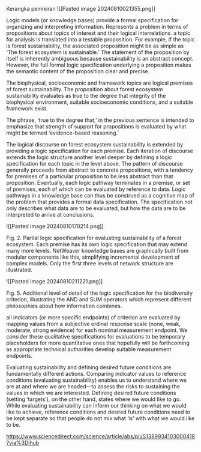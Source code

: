 Kerangka pemikiran
![[Pasted image 20240810021355.png]]


Logic models (or knowledge bases) provide a formal specification for organizing and interpreting information. Represents a problem in terms of propositions about topics of interest and their logical interrelations. a topic for analysis is translated into a testable proposition. For example, if the topic is forest sustainability, the associated proposition might be as simple as ‘The forest ecosystem is sustainable.’ The statement of the proposition by itself is inherently ambiguous because sustainability is an abstract concept. However, the full formal logic specification underlying a proposition makes the semantic content of the proposition clear and precise.

The biophysical, socioeconomic and framework topics are logical premises of forest sustainability. The proposition about forest ecosystem sustainability evaluates as true to the degree that integrity of the biophysical environment, suitable socioeconomic conditions, and a suitable framework exist.

The phrase, ‘true to the degree that,’ in the previous sentence is intended to emphasize that strength of support for propositions is evaluated by what might be termed ‘evidence-based reasoning.’ 

The logical discourse on forest ecosystem sustainability is extended by providing a logic specification for each premise. Each iteration of discourse extends the logic structure another level deeper by defining a logic specification for each topic in the level above. The pattern of discourse generally proceeds from abstract to concrete propositions, with a tendency for premises of a particular proposition to be less abstract than that proposition. Eventually, each logic pathway terminates in a premise, or set of premises, each of which can be evaluated by reference to data. Logic pathways in a knowledge base can thus be construed as a cognitive map of the problem that provides a formal data specification. The specification not only describes what data are to be evaluated, but how the data are to be interpreted to arrive at conclusions.

![[Pasted image 20240810170214.png]]

Fig. 2. Partial logic specification for evaluating sustainability of a forest ecosystem. Each premise has its own logic specification that may extend many more levels. NetWeaver knowledge bases are graphically built from modular components like this, simplifying incremental development of complex models. Only the first three levels of network structure are illustrated.


![[Pasted image 20240810211221.png]]

Fig. 5. Additional level of detail of the logic specification for the biodiversity criterion, illustrating the AND and SUM operators which represent different philosophies about how information combines.

all indicators (or more specific endpoints) of criterion are evaluated by mapping values from a subjective ordinal response scale (none, weak, moderate, strong evidence) for each nominal measurement endpoint. We consider these qualitative specifications for evaluations to be temporary placeholders for more quantitative ones that hopefully will be forthcoming as appropriate technical authorities develop suitable measurement endpoints.

Evaluating sustainability and defining desired future conditions are fundamentally different actions. Comparing indicator values to reference conditions (evaluating sustainability) enables us to understand where we are at and where we are headed—to assess the risks to sustaining the values in which we are interested. Defining desired future conditions (setting ‘targets’), on the other hand, states where we would like to go. While evaluating sustainability can inform our thinking on what we would like to achieve, reference conditions and desired future conditions need to be kept separate so that people do not mix what ‘is’ with what we would like to be.



https://www.sciencedirect.com/science/article/abs/pii/S1389934103000418?via%3Dihub

